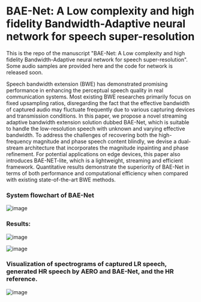 # BAE-Net: A Low complexity and high fidelity Bandwidth-Adaptive neural network for speech super-resolution
This is the repo of the manuscript "BAE-Net: A Low complexity and high fidelity Bandwidth-Adaptive neural network for speech super-resolution". Some audio samples are provided here and the code for network is released soon.

 Speech bandwidth extension (BWE) has demonstrated promising performance in enhancing the perceptual speech quality in real communication systems. Most existing BWE researches primarily focus on fixed upsampling ratios, disregarding the fact that the effective bandwidth of captured audio may fluctuate frequently due to various capturing devices and transmission conditions. In this paper, we propose a novel streaming adaptive bandwidth extension solution dubbed BAE-Net, which is suitable to handle the low-resolution speech with unknown and varying effective bandwidth. To address the challenges of recovering both the high-frequency magnitude and phase speech content blindly, we devise a dual-stream architecture that incorporates the magnitude inpainting and phase refinement. For potential applications on edge devices, this paper also introduces BAE-NET-lite, which is a lightweight, streaming and efficient framework. Quantitative results demonstrate the superiority of BAE-Net in terms of both performance and computational efficiency when compared with existing state-of-the-art BWE methods.

 
### System flowchart of BAE-Net
![image](https://github.com/yuguochencuc/BAE-Net/assets/51236251/3738cc0f-46e8-4833-9f0b-294e6654fd85)



### Results:
![image](https://github.com/yuguochencuc/BAE-Net/assets/51236251/43a9fa0a-0af2-406a-9f41-dd464fff3d44)

![image](https://github.com/yuguochencuc/BAE-Net/assets/51236251/af0b86fc-b6d4-44b8-ae09-41922d9f1eb7)


### Visualization of spectrograms of captured LR speech, generated HR speech by AERO and BAE-Net, and the HR reference.

![image](https://github.com/yuguochencuc/BAE-Net/assets/51236251/d2415f51-606a-45bb-8561-e89a71c2d5d5)


